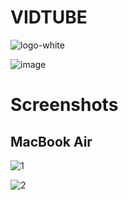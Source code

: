 # VIDTUBE

![logo-white](https://user-images.githubusercontent.com/72864817/187043016-e07b83c2-f1f7-4c30-bd0b-81982d8b7072.png)

![image](https://user-images.githubusercontent.com/72864817/173788759-01277117-a6cd-4208-8c03-9021bc0a0240.png)

# Screenshots

## MacBook Air

![1](https://user-images.githubusercontent.com/72864817/187043181-b5014f25-5f9e-449c-9b1b-d224674c3418.png)

![2](https://user-images.githubusercontent.com/72864817/187043197-a9063abe-78f0-4e0e-807e-e01ed7aba015.png)

